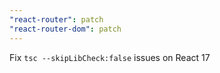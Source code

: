 ```yaml
---
"react-router": patch
"react-router-dom": patch
---
```


Fix `tsc --skipLibCheck:false` issues on React 17
